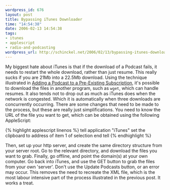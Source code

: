 ```yaml
--- 
wordpress_id: 676
layout: post
title: Bypassing iTunes Downloader
time: "14:54:38"
date: 2006-02-13 14:54:38
tags: 
- itunes
- applescript
- radio-and-podcasting
wordpress_url: http://schinckel.net/2006/02/13/bypassing-itunes-downloader/
---
```

My biggest hate about iTunes is that if the download of a Podcast fails, it needs to restart the whole download, rather than just resume. This really sucks if you are 21Mb into a 22.5Mb download. Using the technique illustrated in [Adding a Podcast to a Pre-Existing Subscription][1], it's possible to download the files in another program, such as `wget`, which can handle resumes. It also tends not to drop out as much as iTunes does when the network is congested. Which it is automatically when three downloads are concurrently occurring. There are some changes that need to be made to the process, but these are really just simplifications. You need to know the URL of the file you want to get, which can be obtained using the following AppleScript: 
    
{% highlight applescript linenos %}
    tell application "iTunes"
        set the clipboard to address of item 1 of selection
    end tell
{% endhighlight %}

Then, set up your http server, and create the same directory structure from your server root. Go to the relevant directory, and download the files you want to grab. Finally, go offline, and point the domain(s) at your own computer. Go back into iTunes, and use the GET button to grab the files from your own 'server'. Don't use the Update Podcasts button, or an error may occur. This removes the need to recreate the XML file, which is the most labour intensive part of the process illustrated in the previous post. It works a treat. 

   [1]: http://schinckel.net/2006/02/08/adding-a-podcast-to-a-pre-existing-subscription/

